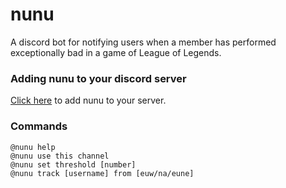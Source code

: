 # nunu
A discord bot for notifying users when a member has performed exceptionally bad in a game of League of Legends.


### Adding nunu to your discord server
[Click here](https://discordapp.com/api/oauth2/authorize?client_id=595003132673654793&permissions=460864&scope=bot) to add nunu to your server.

### Commands
```
@nunu help
@nunu use this channel
@nunu set threshold [number]
@nunu track [username] from [euw/na/eune]
```